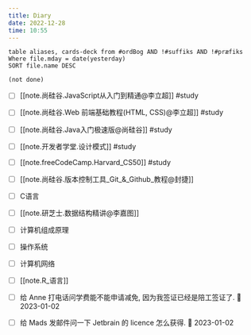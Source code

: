 ```yaml
---
title: Diary
date: 2022-12-28
time: 10:55
---
```


```dataview
table aliases, cards-deck from #ordBog AND !#suffiks AND !#præfiks Where file.mday = date(yesterday)
SORT file.name DESC
```

```tasks
(not done)
```

- [ ]  [[note.尚硅谷.JavaScript从入门到精通@李立超]] #study 
- [ ]  [[note.尚硅谷.Web 前端基础教程(HTML, CSS)@李立超]] #study 
- [ ]  [[note.尚硅谷.Java入门极速版@尚硅谷]] #study 
- [ ]  [[note.开发者学堂.设计模式]] #study 
- [ ]  [[note.freeCodeCamp.Harvard_CS50]] #study 
- [ ] [[note.尚硅谷.版本控制工具_Git_&_Github_教程@封捷]]
- [ ] C语言
- [ ] [[note.研芝士.数据结构精讲@李嘉图]]
- [ ] 计算机组成原理
- [ ] 操作系统
- [ ] 计算机网络
- [ ] [[note.R_语言]]

- [ ] 给 Anne 打电话问学费能不能申请减免, 因为我签证已经是陪工签证了. 📅 2023-01-02
- [ ] 给 Mads 发邮件问一下 Jetbrain 的 licence 怎么获得. 📅 2023-01-02